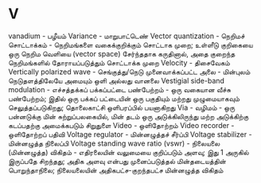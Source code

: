 # V
vanadium - பழீயம்
Variance - மாறுபாட்டெண்
Vector quantization - நெறிமச் சொட்டாக்கம் - நெறிமங்களை வகைக்குறிக்கும் சொட்டாக முறை; உள்ளீடு குறிகையை ஒரு நெறிம வெளியை (vector space) சேர்ந்ததாக கருதினால், அதை குறைந்த நெறிமங்களில் தோராயப்படுத்தும் சொட்டாக்க முறை
Velocity - திசைவேகம்
Vertically polarized wave - செங்குத்து/நெடு முனைவாக்கப்பட்ட அலை - மின்புலம் நெடுதளத்திலேயே அமையும் ஒளி அல்லது வானலை
Vestigial side-band modulation - எச்சத்தக்கப் பக்கப்பட்டை பண்பேற்றம் - ஒரு வகையான வீச்சு பண்பேற்றம்; இதில் ஒரு பக்கப் பட்டையின் ஒரு பகுதியும் மற்றது முழுமையாகவும் செலுத்தப்படுகிறது; தொலைகாட்சி ஒளிபரப்பில் பயனாகிறது
Via - வழிமம் - ஒரு பன்னடுக்கு மின் சுற்றுப்பலகையில், மின் தடம் ஒரு அடுக்கிலிருந்து மற்ற அடுக்கிற்கு கடப்பதற்கு அமைக்கபடும் சிறுதுளை
Video - ஒளிதோற்றம்
Video recorder - ஒளிதோற்றப் பதிவி
Voltage regulator - மின்னழுத்தச் சீர்ப்பி
Voltage stabilizer - மின்னழுத்த நிலைப்பி
Voltage standing wave ratio (vswr) - நிலையலை (மின்னழுத்த) விகிதம் - எதிரலையின் வலுமையை குறிப்படும் அளவு; இது 1 அருகில் இருப்பதே சிறந்தது; அதிக அளவு என்பது முனைப்படுத்தல் மின்தடையத்தின் பொறுந்தாநிலை; நிலையலையின் அதிகபட்ச-குறந்தபட்ச மின்னழுத்த விகிதம்